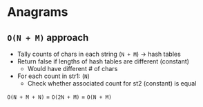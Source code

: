 # Anagrams

## `O(N + M)` approach

- Tally counts of chars in each string (`N + M`) -> hash tables
- Return false if lengths of hash tables are different (constant)
  - Would have different # of chars
- For each count in str1: (`N`)
  - Check whether associated count for st2 (constant) is equal

`O(N + M + N)` = `O(2N + M)` = `O(N + M)`